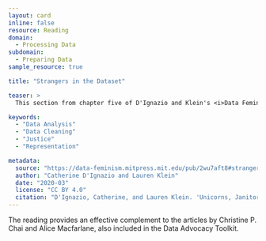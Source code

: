 ```yaml
---
layout: card
inline: false
resource: Reading
domain:
  - Processing Data
subdomain:
  - Preparing Data
sample_resource: true

title: "Strangers in the Dataset"

teaser: >
  This section from chapter five of D'Ignazio and Klein's <i>Data Feminism</i> takes a critical look at the metaphor of "cleaning" data, assesses the implications of thinking about data in this way, and challenges readers to think more deeply about the assumptions that guide data the data gathering and preparation process. 

keywords:
  - "Data Analysis"
  - "Data Cleaning"
  - "Justice"
  - "Representation"

metadata:
  source: "https://data-feminism.mitpress.mit.edu/pub/2wu7aft8#strangers-in-the-dataset"
  author: "Catherine D'Ignazio and Lauren Klein"
  date: "2020-03"
  license: "CC BY 4.0"
  citation: "D'Ignazio, Catherine, and Lauren Klein. 'Unicorns, Janitors, Ninjas, Wizards, and Rock Stars.' <i>Data Feminism</i>, MIT Press, 16 Mar. 2020, data-feminism.mitpress.mit.edu/pub/2wu7aft8#strangers-in-the-dataset. Accessed 31 July 2024."
---
```

The reading provides an effective complement to the articles by Christine P. Chai and Alice Macfarlane, also included in the Data Advocacy Toolkit.
